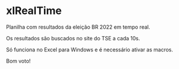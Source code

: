 # xlRealTime

Planilha com resultados da eleição BR 2022 em tempo real.

Os resultados são buscados no site do TSE a cada 10s.

Só funciona no Excel para Windows e é necessário ativar as macros.

Bom voto!

